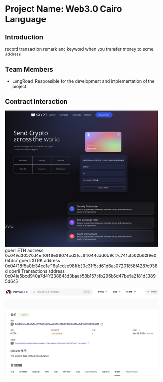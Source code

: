 # Project Name: Web3.0 Cairo Language

## Introduction
record transaction remark and keyword when you transfer money to some address

## Team Members
- LongRoad: Responsible for the development and implementation of the project.
## Contract Interaction
![Alt text](image.png)
goerli ETH address  0x049d36570d4e46f48e99674bd3fcc84644ddd6b96f7c741b1562b82f9e004dc7
goerli STRK address 0x04718f5a0fc34cc1af16a1cdee98ffb20c31f5cd61d6ab07201858f4287c938d
goerli Transactions address 0x041e5bcd940a7d41f238848d3baab58b157bfb296b6d47be5a2181d33895d645

![Alt text](image-1.png)